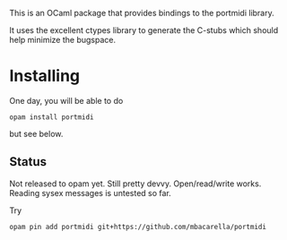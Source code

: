 This is an OCaml package that provides bindings to the portmidi library.

It uses the excellent ctypes library to generate the C-stubs which should help
minimize the bugspace.

Installing
===

One day, you will be able to do
```
opam install portmidi
```

but see below.

Status
---

Not released to opam yet.  Still pretty devvy.  Open/read/write works.  Reading sysex messages is untested so far.

Try

```
opam pin add portmidi git+https://github.com/mbacarella/portmidi
```
